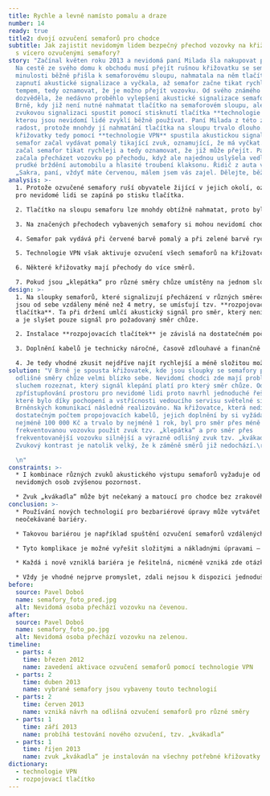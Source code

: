 ```yaml
---
title: Rychle a levně namísto pomalu a draze
number: 14
ready: true
title2: dvojí ozvučení semaforů pro chodce
subtitle: Jak zajistit nevidomým lidem bezpečný přechod vozovky na křižovatkách
  s vícero ozvučenými semafory?
story: "Začínal květen roku 2013 a nevidomá paní Milada šla nakupovat potraviny.
  Na cestě ze svého domu k obchodu musí přejít rušnou křižovatku se semafory. V
  minulosti běžně přišla k semaforovému sloupu, nahmatala na něm tlačítko pro
  zapnutí akustické signalizace a vyčkala, až semafor začne tikat rychlejším
  tempem, tedy oznamovat, že je možno přejít vozovku. Od svého známého se
  dozvěděla, že nedávno proběhlo vylepšení akustické signalizace semaforů v
  Brně, kdy již není nutné nahmatat tlačítko na semaforovém sloupu, ale je možné
  zvukovou signalizaci spustit pomocí stisknutí tlačítka **technologie VPN**,
  kterou jsou nevidomí lidé zvyklí běžně používat. Paní Milada z této změny měla
  radost, protože mnohdy jí nahmatání tlačítka na sloupu trvalo dlouho. U
  křižovatky tedy pomocí **technologie VPN** spustila akustickou signalizaci a
  semafor začal vydávat pomalý tikající zvuk, oznamující, že má vyčkat. Brzy
  začal semafor tikat rychleji a tedy oznamovat, že již může přejít. Paní Milada
  začala přecházet vozovku po přechodu, když ale najednou uslyšela vedle sebe
  prudké brždění automobilu a hlasité troubení klaksonu. Řidič z auta volal:
  „Sakra, paní, vždyť máte červenou, málem jsem vás zajel. Dělejte, běžte!“"
analysis: >-
  1. Protože ozvučené semafory ruší obyvatele žijící v jejich okolí, ozvučení
  pro nevidomé lidi se zapíná po stisku tlačítka.

  2. Tlačítko na sloupu semaforu lze mnohdy obtížně nahmatat, proto bylo umožněno spouštět ozvučení pomocí **technologie VPN**.

  3. Na značených přechodech vybavených semafory si mohou nevidomí chodci pomocí technologie VPN aktivovat akustickou signalizaci.

  4. Semafor pak vydává při červené barvě pomalý a při zelené barvě rychlý „klepající“ zvuk.

  5. Technologie VPN však aktivuje ozvučení všech semaforů na křižovatce.

  6. Některé křižovatky mají přechody do více směrů.

  7. Pokud jsou „klepátka“ pro různé směry chůze umístěny na jednom sloupku nebo jsou sloupky semaforů blízko u sebe, pak je velice obtížné rozlišit, který semafor zrovna klepe rychle pro přecházení a který pomalu pro čekání.
design: >-
  1. Na sloupky semaforů, které signalizují přecházení v různých směrech chůze a
  jsou od sebe vzdáleny méně než 4 metry, se umísťují tzv. **rozpojovací
  tlačítka**. Ta při držení umlčí akustický signál pro směr, který není potřeba,
  a je slyšet pouze signál pro požadovaný směr chůze.

  2. Instalace **rozpojovacích tlačítek** je závislá na dostatečném počtu propojovacích kabelů mezi všemi semafory na křižovatce. Jejich absence výše zmíněné řešení neumožňuje.

  3. Doplnění kabelů je technicky náročné, časově zdlouhavé a finančně nákladné.

  4. Je tedy vhodné zkusit nejdříve najít rychlejší a méně složitou možnost řešení. Takovým řešením může být ozvučení semaforů vedoucích do různých směrů odlišnými zvuky.
solution: "V Brně je spousta křižovatek, kde jsou sloupky se semafory pro
  odlišné směry chůze velmi blízko sebe. Nevidomí chodci zde mají problém
  sluchem rozeznat, který signál klepání platí pro který směr chůze. Odborník na
  zpřístupňování prostoru pro nevidomé lidi proto navrhl jednoduché řešení,
  které bylo díky pochopení a vstřícnosti vedoucího servisu světelné signalizace
  Brněnských komunikací následně realizováno. Na křižovatce, která nedisponovala
  dostatečným počtem propojovacích kabelů, jejich doplnění by si vyžádalo
  nejméně 100 000 Kč a trvalo by nejméně 1 rok, byl pro směr přes méně
  frekventovanou vozovku použit zvuk tzv. „klepátka“ a pro směr přes
  frekventovanější vozovku silnější a výrazně odlišný zvuk tzv. „kvákadla“.
  Zvukový kontrast je natolik velký, že k záměně směrů již nedochází.\r

  \n"
constraints: >-
  * I kombinace různých zvuků akustického výstupu semaforů vyžaduje od
  nevidomých osob zvýšenou pozornost.

  * Zvuk „kvákadla“ může být nečekaný a matoucí pro chodce bez zrakového znevýhodnění.
conclusion: >-
  * Používání nových technologií pro bezbariérové úpravy může vytvářet i nové
  neočekávané bariéry.

  * Takovou bariérou je například spuštění ozvučení semaforů vzdálených od sebe méně než 4 metry a směřujících do různých směrů pomocí **technologie VPN** – nelze rozeznat, jak který semafor klepe.

  * Tyto komplikace je možné vyřešit složitými a nákladnými úpravami – instalací **rozpojovacích tlačítek**.

  * Každá i nově vzniklá bariéra je řešitelná, nicméně vzniká zde otázka smysluplnosti a finančních nákladů tohoto řešení.

  * Vždy je vhodné nejprve promyslet, zdali nejsou k dispozici jednodušší, účelnější a levnější řešení – rozdílné zvuky pro odlišné směry chůze.
before:
  source: Pavel Doboš
  name: semafory_foto_pred.jpg
  alt: Nevidomá osoba přechází vozovku na čevenou.
after:
  source: Pavel Doboš
  name: semafory_foto_po.jpg
  alt: Nevidomá osoba přechází vozovku na zelenou.
timeline:
  - parts: 4
    time: březen 2012
    name: zavedení aktivace ozvučení semaforů pomocí technologie VPN
  - parts: 2
    time: duben 2013
    name: vybrané semafory jsou vybaveny touto technologií
  - parts: 2
    time: červen 2013
    name: vzniká návrh na odlišná ozvučení semaforů pro různé směry
  - parts: 1
    time: září 2013
    name: probíhá testování nového ozvučení, tzv. „kvákadla“
  - parts: 1
    time: říjen 2013
    name: zvuk „kvákadla“ je instalován na všechny potřebné křižovatky
dictionary:
  - technologie VPN
  - rozpojovací tlačítko
---
```

